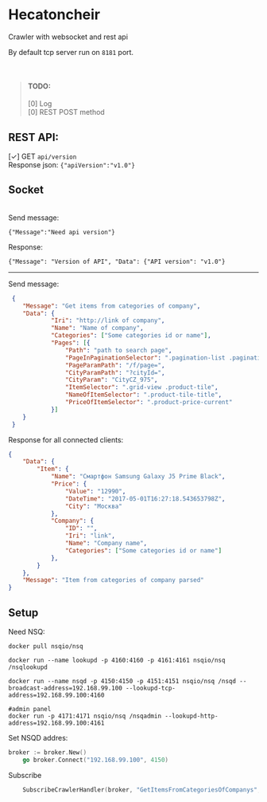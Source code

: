 # Hecatoncheir
Crawler with websocket and rest api

By default tcp server run on `8181` port.

<br>

> #### TODO:
> [0] Log <br>
> [0] REST POST method

## REST API:

[✓] GET `api/version` <br>
Response json: `{"apiVersion":"v1.0"}` 

## Socket
<br>
Send message:

```
{"Message":"Need api version"}
```
Response:

```
{"Message": "Version of API", "Data": {"API version": "v1.0"}
```
 
---
Send message:

```json
 {
 	"Message": "Get items from categories of company",
 	"Data": {
			"Iri": "http://link of company",
			"Name": "Name of company",
			"Categories": ["Some categories id or name"],
 			"Pages": [{
 				"Path": "path to search page",
 				"PageInPaginationSelector": ".pagination-list .pagination-item",
 				"PageParamPath": "/f/page=",
 				"CityParamPath": "?cityId=",
 				"CityParam": "CityCZ_975",
 				"ItemSelector": ".grid-view .product-tile",
 				"NameOfItemSelector": ".product-tile-title",
 				"PriceOfItemSelector": ".product-price-current"
 			}]
 	}
 }
```

Response for all connected clients:
```json
{
	"Data": {
		"Item": {
			"Name": "Смартфон Samsung Galaxy J5 Prime Black",
			"Price": {
 				"Value": "12990",
 				"DateTime": "2017-05-01T16:27:18.543653798Z",
 				"City": "Москва"
			},
			"Company": {
				"ID": "",
				"Iri": "link",
				"Name": "Company name",
				"Categories": ["Some categories id or name"]
			},
		}
	},
	"Message": "Item from categories of company parsed"
}
```

## Setup
Need NSQ:
```docker
docker pull nsqio/nsq

docker run --name lookupd -p 4160:4160 -p 4161:4161 nsqio/nsq /nsqlookupd

docker run --name nsqd -p 4150:4150 -p 4151:4151 nsqio/nsq /nsqd --broadcast-address=192.168.99.100 --lookupd-tcp-address=192.168.99.100:4160

#admin panel
docker run -p 4171:4171 nsqio/nsq /nsqadmin --lookupd-http-address=192.168.99.100:4161
```

Set NSQD addres:
```go
broker := broker.New()
	go broker.Connect("192.168.99.100", 4150)
```

Subscribe
```go
	SubscribeCrawlerHandler(broker, "GetItemsFromCategoriesOfCompanys", "ItemFromCategoriesOfCompanyParsed")

```